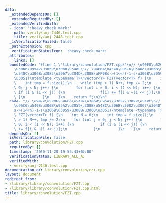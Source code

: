 ```yaml
---
data:
  _extendedDependsOn: []
  _extendedRequiredBy: []
  _extendedVerifiedWith:
  - icon: ':heavy_check_mark:'
    path: verify/aoj-2446.test.cpp
    title: verify/aoj-2446.test.cpp
  _isVerificationFailed: false
  _pathExtension: cpp
  _verificationStatusIcon: ':heavy_check_mark:'
  attributes:
    links: []
  bundledCode: "#line 1 \"library/convolution/FZT.cpp\"\n// \u90E8\u5206\u96C6\u5408\
    \u306B\u95A2\u3059\u308B\u548C\n// \u4E0A\u4F4D\u96C6\u5408\u306B\u95A2\u3059\u308B\
    \u548C\u306B\u3082\u3067\u304D\u308B\uFF08s->(1<<n)-1-s\u306B\u3059\u308B\u3060\
    \u3051)\ntemplate <typename T>\nvector<T> FZT(vector<T> f) {\n    int N = 0;\n\
    \    int tmp = f.size();\n    while (tmp > 1) N++, tmp /= 2;\n    for (int j =\
    \ 0; j < N; j++) {\n        for (int i = 0; i < (1 << N); i++) {\n           \
    \ if (i & (1 << j)) {\n                f[i] += f[i & ~(1 << j)];\n           \
    \ }\n        }\n    }\n    return f;\n}\n"
  code: "// \u90E8\u5206\u96C6\u5408\u306B\u95A2\u3059\u308B\u548C\n// \u4E0A\u4F4D\
    \u96C6\u5408\u306B\u95A2\u3059\u308B\u548C\u306B\u3082\u3067\u304D\u308B\uFF08\
    s->(1<<n)-1-s\u306B\u3059\u308B\u3060\u3051)\ntemplate <typename T>\nvector<T>\
    \ FZT(vector<T> f) {\n    int N = 0;\n    int tmp = f.size();\n    while (tmp\
    \ > 1) N++, tmp /= 2;\n    for (int j = 0; j < N; j++) {\n        for (int i =\
    \ 0; i < (1 << N); i++) {\n            if (i & (1 << j)) {\n                f[i]\
    \ += f[i & ~(1 << j)];\n            }\n        }\n    }\n    return f;\n}"
  dependsOn: []
  isVerificationFile: false
  path: library/convolution/FZT.cpp
  requiredBy: []
  timestamp: '2020-11-20 19:55:43+09:00'
  verificationStatus: LIBRARY_ALL_AC
  verifiedWith:
  - verify/aoj-2446.test.cpp
documentation_of: library/convolution/FZT.cpp
layout: document
redirect_from:
- /library/library/convolution/FZT.cpp
- /library/library/convolution/FZT.cpp.html
title: library/convolution/FZT.cpp
---
```


